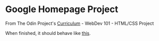 Google Homepage Project
====

From The Odin Project's [Curriculum](http://www.theodinproject.com/courses/web-development-101/lessons/html-css) - WebDev 101 - HTML/CSS Project

When finished, it should behave like [this](https://www.google.com/).